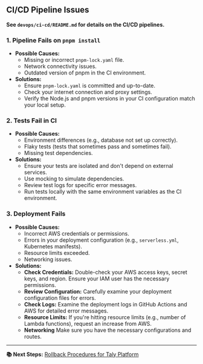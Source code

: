 ## CI/CD Pipeline Issues

**See `devops/ci-cd/README.md` for details on the CI/CD pipelines.**

### **1. Pipeline Fails on `pnpm install`**

*   **Possible Causes:**
    *   Missing or incorrect `pnpm-lock.yaml` file.
    *   Network connectivity issues.
    *   Outdated version of pnpm in the CI environment.
*   **Solutions:**
    *   Ensure `pnpm-lock.yaml` is committed and up-to-date.
    *   Check your internet connection and proxy settings.
    *   Verify the Node.js and pnpm versions in your CI configuration match your local setup.

### **2. Tests Fail in CI**

*   **Possible Causes:**
    *   Environment differences (e.g., database not set up correctly).
    *   Flaky tests (tests that sometimes pass and sometimes fail).
    *   Missing test dependencies.
*   **Solutions:**
    *   Ensure your tests are isolated and don't depend on external services.
    *   Use mocking to simulate dependencies.
    *   Review test logs for specific error messages.
    *   Run tests locally with the same environment variables as the CI environment.

### **3. Deployment Fails**

*   **Possible Causes:**
    *   Incorrect AWS credentials or permissions.
    *   Errors in your deployment configuration (e.g., `serverless.yml`, Kubernetes manifests).
    *   Resource limits exceeded.
    *   Networking issues.
*   **Solutions:**
    *   **Check Credentials:** Double-check your AWS access keys, secret keys, and region.  Ensure your IAM user has the necessary permissions.
    *   **Review Configuration:** Carefully examine your deployment configuration files for errors.
    *   **Check Logs:** Examine the deployment logs in GitHub Actions and AWS for detailed error messages.
    *   **Resource Limits:** If you're hitting resource limits (e.g., number of Lambda functions), request an increase from AWS.
    * **Networking** Make sure you have the necessary configurations and routes.
---

**📚 Next Steps:** [Rollback Procedures for Taly Platform](deployment/rollback.md)